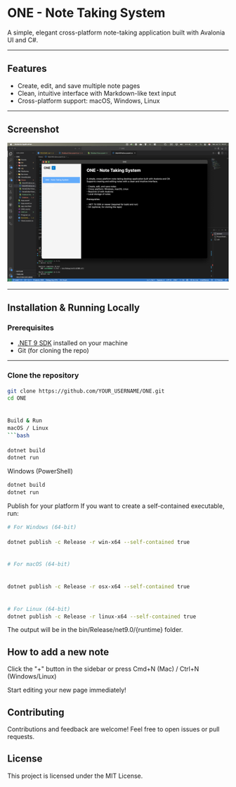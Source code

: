 # ONE - Note Taking System

A simple, elegant cross-platform note-taking application built with Avalonia UI and C#.

---

## Features

- Create, edit, and save multiple note pages
- Clean, intuitive interface with Markdown-like text input
- Cross-platform support: macOS, Windows, Linux

---

## Screenshot

![ONE Note Taking System GUI](./Assets/one.png)

---

## Installation & Running Locally

### Prerequisites

- [.NET 9 SDK](https://dotnet.microsoft.com/en-us/download/dotnet/9.0) installed on your machine
- Git (for cloning the repo)

---

### Clone the repository

```bash
git clone https://github.com/YOUR_USERNAME/ONE.git
cd ONE


Build & Run
macOS / Linux
```bash

dotnet build
dotnet run
```

Windows (PowerShell)

```bash
dotnet build
dotnet run
```

Publish for your platform
If you want to create a self-contained executable, run:

```bash
# For Windows (64-bit)

dotnet publish -c Release -r win-x64 --self-contained true


# For macOS (64-bit)


dotnet publish -c Release -r osx-x64 --self-contained true


# For Linux (64-bit)
dotnet publish -c Release -r linux-x64 --self-contained true
```

The output will be in the bin/Release/net9.0/{runtime} folder.

## How to add a new note

Click the "+" button in the sidebar or press Cmd+N (Mac) / Ctrl+N (Windows/Linux)

Start editing your new page immediately!

## Contributing

Contributions and feedback are welcome! Feel free to open issues or pull requests.

## License

This project is licensed under the MIT License.
